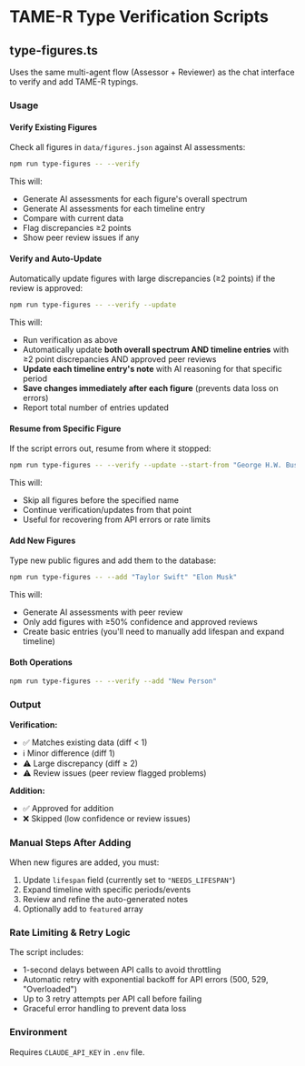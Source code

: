 # TAME-R Type Verification Scripts

## type-figures.ts

Uses the same multi-agent flow (Assessor + Reviewer) as the chat interface to verify and add TAME-R typings.

### Usage

#### Verify Existing Figures

Check all figures in `data/figures.json` against AI assessments:

```bash
npm run type-figures -- --verify
```

This will:
- Generate AI assessments for each figure's overall spectrum
- Generate AI assessments for each timeline entry
- Compare with current data
- Flag discrepancies ≥2 points
- Show peer review issues if any

#### Verify and Auto-Update

Automatically update figures with large discrepancies (≥2 points) if the review is approved:

```bash
npm run type-figures -- --verify --update
```

This will:
- Run verification as above
- Automatically update **both overall spectrum AND timeline entries** with ≥2 point discrepancies AND approved peer reviews
- **Update each timeline entry's note** with AI reasoning for that specific period
- **Save changes immediately after each figure** (prevents data loss on errors)
- Report total number of entries updated

#### Resume from Specific Figure

If the script errors out, resume from where it stopped:

```bash
npm run type-figures -- --verify --update --start-from "George H.W. Bush"
```

This will:
- Skip all figures before the specified name
- Continue verification/updates from that point
- Useful for recovering from API errors or rate limits

#### Add New Figures

Type new public figures and add them to the database:

```bash
npm run type-figures -- --add "Taylor Swift" "Elon Musk"
```

This will:
- Generate AI assessments with peer review
- Only add figures with ≥50% confidence and approved reviews
- Create basic entries (you'll need to manually add lifespan and expand timeline)

#### Both Operations

```bash
npm run type-figures -- --verify --add "New Person"
```

### Output

**Verification:**
- ✅ Matches existing data (diff < 1)
- ℹ️ Minor difference (diff 1)
- ⚠️ Large discrepancy (diff ≥ 2)
- ⚠️ Review issues (peer review flagged problems)

**Addition:**
- ✅ Approved for addition
- ❌ Skipped (low confidence or review issues)

### Manual Steps After Adding

When new figures are added, you must:

1. Update `lifespan` field (currently set to `"NEEDS_LIFESPAN"`)
2. Expand timeline with specific periods/events
3. Review and refine the auto-generated notes
4. Optionally add to `featured` array

### Rate Limiting & Retry Logic

The script includes:
- 1-second delays between API calls to avoid throttling
- Automatic retry with exponential backoff for API errors (500, 529, "Overloaded")
- Up to 3 retry attempts per API call before failing
- Graceful error handling to prevent data loss

### Environment

Requires `CLAUDE_API_KEY` in `.env` file.
